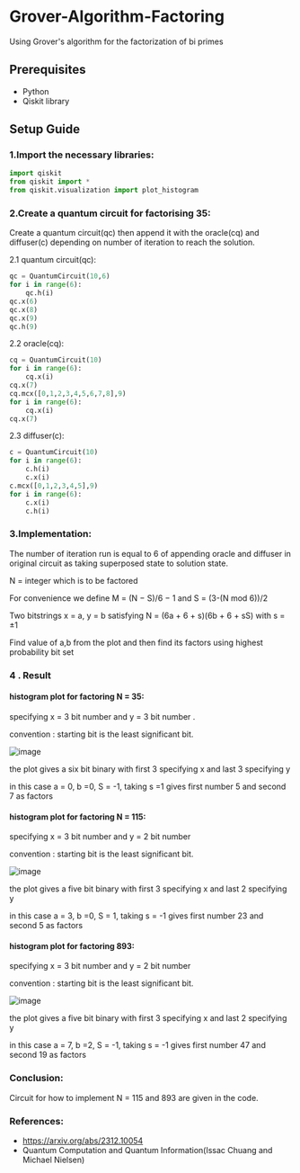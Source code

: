 # Grover-Algorithm-Factoring
Using Grover's algorithm for the factorization of bi primes
## Prerequisites
* Python
* Qiskit library
## Setup Guide
### 1.Import the necessary libraries:
```python
import qiskit
from qiskit import * 
from qiskit.visualization import plot_histogram
```
### 2.Create a quantum circuit for factorising 35:
Create a quantum circuit(qc) then append it with the oracle(cq) and diffuser(c) depending on number of iteration to reach the solution.

2.1 quantum circuit(qc):
```python
qc = QuantumCircuit(10,6)
for i in range(6):
    qc.h(i)
qc.x(6)
qc.x(8)
qc.x(9)
qc.h(9)
```
2.2 oracle(cq):
```python
cq = QuantumCircuit(10)
for i in range(6):
    cq.x(i)
cq.x(7)
cq.mcx([0,1,2,3,4,5,6,7,8],9)
for i in range(6):
    cq.x(i)
cq.x(7)
```
2.3 diffuser(c):
```python
c = QuantumCircuit(10)
for i in range(6):
    c.h(i)
    c.x(i)
c.mcx([0,1,2,3,4,5],9)
for i in range(6):
    c.x(i)
    c.h(i)
```
### 3.Implementation:
The number of iteration run is equal to 6 of appending oracle and diffuser in original circuit as taking superposed state to solution state.

 N = integer which is to be factored
 
For convenience we define M = (N − S)/6 − 1 and S = (3-(N mod 6))/2

Two bitstrings x = a, y = b satisfying N = (6a + 6 + s)(6b + 6 + sS) with s = ±1

Find value of a,b from the plot and then find its factors using highest probability bit set

### 4 . Result
#### histogram plot for factoring N = 35:

specifying x = 3 bit number and y = 3 bit number .

convention : starting bit is the least significant bit.

![image](https://github.com/Alokphy/Grover-Algorithm-Factoring/assets/171216145/1e79db53-f9bd-48db-8e14-f8ceb5978049)



the plot gives  a six bit binary with first 3 specifying x and last 3 specifying y

in this case a = 0, b =0, S = -1, taking s =1 gives first number 5 and second 7 as factors 

#### histogram plot for factoring N = 115:

specifying x = 3 bit number and y = 2 bit number

convention : starting bit is the least significant bit.

![image](https://github.com/Alokphy/Quantum-Factoring-Grovers-Algorithm/assets/171216145/2ea1253b-dc93-4c01-85df-2f3b35678ae2)

the plot gives  a five bit binary with first 3 specifying x and last 2 specifying y

in this case a = 3, b =0, S = 1, taking s = -1 gives first number 23 and second 5 as factors

#### histogram plot for factoring 893:

specifying x = 3 bit number and y = 2 bit number

convention : starting bit is the least significant bit.

![image](https://github.com/Alokphy/Quantum-Factoring-Grovers-Algorithm/assets/171216145/c64200d4-feda-431c-91ab-96bdaadc4d66)

the plot gives  a five bit binary with first 3 specifying x and last 2 specifying y

in this case a = 7, b =2, S = -1, taking s = -1 gives first number 47 and second 19 as factors

### Conclusion:
Circuit for how to implement  N = 115 and 893 are given in the code.

### References:
* https://arxiv.org/abs/2312.10054
* Quantum Computation and Quantum Information(Issac Chuang and Michael Nielsen)
























  





